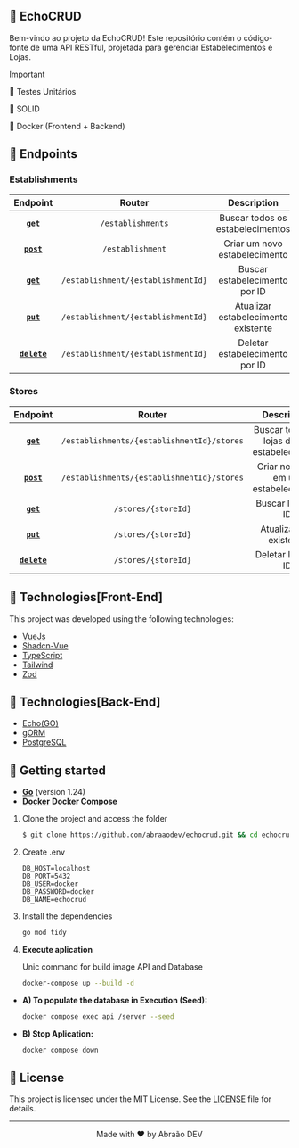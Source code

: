 ## 🤝 EchoCRUD

Bem-vindo ao projeto da EchoCRUD! Este repositório contém o código-fonte de uma API RESTful, projetada para gerenciar Estabelecimentos e Lojas.

> [!IMPORTANT]
> 🔄 Testes Unitários
>
> 🔄 SOLID
>
> 🔄 Docker (Frontend + Backend)


## 🎯 Endpoints

### Establishments

|         Endpoint        |                    Router                    |                 Description                 |
|:-----------------------:|:--------------------------------------------:|:-------------------------------------------:|
| **[`get`](#get)**       | `/establishments`                            | Buscar todos os estabelecimentos            |
| **[`post`](#post)**     | `/establishment`                             | Criar um novo estabelecimento               |
| **[`get`](#get)**       | `/establishment/{establishmentId}`           | Buscar estabelecimento por ID               |
| **[`put`](#put)**       | `/establishment/{establishmentId}`           | Atualizar estabelecimento existente         |
| **[`delete`](#delete)** | `/establishment/{establishmentId}`           | Deletar estabelecimento por ID              |

### Stores

|         Endpoint        |                    Router                    |                 Description                 |
|:-----------------------:|:--------------------------------------------:|:-------------------------------------------:|
| **[`get`](#get)**       | `/establishments/{establishmentId}/stores`   | Buscar todas as lojas de um estabelecimento |
| **[`post`](#post)**     | `/establishments/{establishmentId}/stores`   | Criar nova loja em um estabelecimento       |
| **[`get`](#get)**       | `/stores/{storeId}`                          | Buscar loja por ID                          |
| **[`put`](#put)**       | `/stores/{storeId}`                          | Atualizar loja existente                    |
| **[`delete`](#delete)** | `/stores/{storeId}`                          | Deletar loja por ID                         |


## 🧪 Technologies[Front-End]

This project was developed using the following technologies:

- [VueJs](https://vitejs.dev/)
- [Shadcn-Vue](https://www.shadcn-vue.com/)
- [TypeScript](https://www.typescriptlang.org/)
- [Tailwind](https://tailwindcss.com/)
- [Zod](https://github.com/colinhacks/zod)


## 🧪 Technologies[Back-End]

- [Echo(GO)](https://echo.labstack.com/)
- [gORM](https://gorm.io/)
- [PostgreSQL](https://gorm.io/)

## 🚀 Getting started

* [**Go**](https://go.dev/doc/install) (version 1.24)
* [**Docker**](https://docs.docker.com/engine/install/) **Docker Compose**

1. Clone the project and access the folder

    ```zsh
    $ git clone https://github.com/abraaodev/echocrud.git && cd echocrud
    ```

2. Create .env

    ```env
    DB_HOST=localhost
    DB_PORT=5432
    DB_USER=docker
    DB_PASSWORD=docker
    DB_NAME=echocrud
    ```

3. Install the dependencies

    ```zsh
    go mod tidy
    ```

4. **Execute aplication**

    Unic command for build image API and Database
      ```zsh
      docker-compose up --build -d
      ```

  * **A) To populate the database in Execution (Seed):**

    ```zsh
    docker compose exec api /server --seed
    ```

  * **B) Stop Aplication:**

    ```zsh
    docker compose down
    ```


## 📝 License

This project is licensed under the MIT License. See the [LICENSE](LICENSE.md) file for details.

---

<p align="center">Made with ❤️ by Abraão DEV</p>

